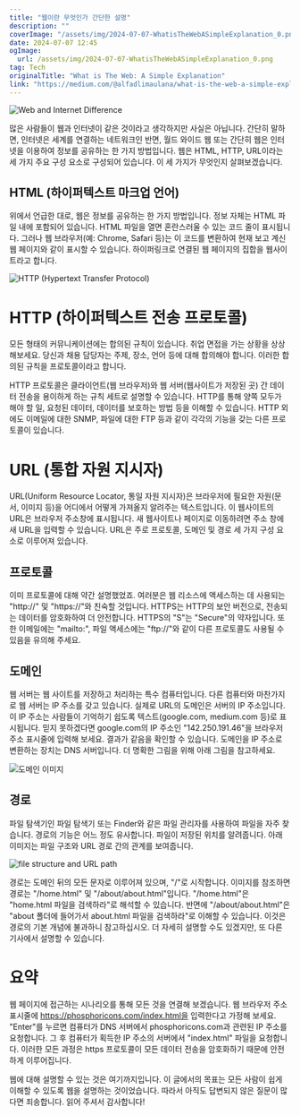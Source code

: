 ```yaml
---
title: "웹이란 무엇인가 간단한 설명"
description: ""
coverImage: "/assets/img/2024-07-07-WhatisTheWebASimpleExplanation_0.png"
date: 2024-07-07 12:45
ogImage:
  url: /assets/img/2024-07-07-WhatisTheWebASimpleExplanation_0.png
tag: Tech
originalTitle: "What is The Web: A Simple Explanation"
link: "https://medium.com/@alfadlimaulana/what-is-the-web-a-simple-explanation-527053544d03"
---
```


![Web and Internet Difference](/assets/img/2024-07-07-WhatisTheWebASimpleExplanation_0.png)

많은 사람들이 웹과 인터넷이 같은 것이라고 생각하지만 사실은 아닙니다. 간단히 말하면, 인터넷은 세계를 연결하는 네트워크인 반면, 월드 와이드 웹 또는 간단히 웹은 인터넷을 이용하여 정보를 공유하는 한 가지 방법입니다. 웹은 HTML, HTTP, URL이라는 세 가지 주요 구성 요소로 구성되어 있습니다. 이 세 가지가 무엇인지 살펴보겠습니다.

## HTML (하이퍼텍스트 마크업 언어)

위에서 언급한 대로, 웹은 정보를 공유하는 한 가지 방법입니다. 정보 자체는 HTML 파일 내에 포함되어 있습니다. HTML 파일을 열면 혼란스러울 수 있는 코드 줄이 표시됩니다. 그러나 웹 브라우저(예: Chrome, Safari 등)는 이 코드를 변환하여 현재 보고 계신 웹 페이지와 같이 표시할 수 있습니다. 하이퍼링크로 연결된 웹 페이지의 집합을 웹사이트라고 합니다.

<div class="content-ad"></div>

![HTTP (Hypertext Transfer Protocol)](https://www.example.com/assets/img/2024-07-07-WhatisTheWebASimpleExplanation_1.png)

# HTTP (하이퍼텍스트 전송 프로토콜)

모든 형태의 커뮤니케이션에는 합의된 규칙이 있습니다. 취업 면접을 가는 상황을 상상해보세요. 당신과 채용 담당자는 주제, 장소, 언어 등에 대해 합의해야 합니다. 이러한 합의된 규칙을 프로토콜이라고 합니다.

HTTP 프로토콜은 클라이언트(웹 브라우저)와 웹 서버(웹사이트가 저장된 곳) 간 데이터 전송을 용이하게 하는 규칙 세트로 설명할 수 있습니다. HTTP를 통해 양쪽 모두가 해야 할 일, 요청된 데이터, 데이터를 보호하는 방법 등을 이해할 수 있습니다. HTTP 외에도 이메일에 대한 SNMP, 파일에 대한 FTP 등과 같이 각각의 기능을 갖는 다른 프로토콜이 있습니다.

<div class="content-ad"></div>

# URL (통합 자원 지시자)

URL(Uniform Resource Locator, 통일 자원 지시자)은 브라우저에 필요한 자원(문서, 이미지 등)을 어디에서 어떻게 가져올지 알려주는 텍스트입니다. 이 웹사이트의 URL은 브라우저 주소창에 표시됩니다. 새 웹사이트나 페이지로 이동하려면 주소 창에 새 URL을 입력할 수 있습니다. URL은 주로 프로토콜, 도메인 및 경로 세 가지 구성 요소로 이루어져 있습니다.

## 프로토콜

이미 프로토콜에 대해 약간 설명했었죠. 여러분은 웹 리소스에 액세스하는 데 사용되는 "http://" 및 "https://"와 친숙할 것입니다. HTTPS는 HTTP의 보안 버전으로, 전송되는 데이터를 암호화하여 더 안전합니다. HTTPS의 "S"는 "Secure"의 약자입니다. 또한 이메일에는 "mailto:", 파일 액세스에는 "ftp://"와 같이 다른 프로토콜도 사용될 수 있음을 유의해 주세요.

<div class="content-ad"></div>

## 도메인

웹 서버는 웹 사이트를 저장하고 처리하는 특수 컴퓨터입니다. 다른 컴퓨터와 마찬가지로 웹 서버는 IP 주소를 갖고 있습니다. 실제로 URL의 도메인은 서버의 IP 주소입니다. 이 IP 주소는 사람들이 기억하기 쉽도록 텍스트(google.com, medium.com 등)로 표시됩니다. 믿지 못하겠다면 google.com의 IP 주소인 "142.250.191.46"을 브라우저 주소 표시줄에 입력해 보세요. 결과가 같음을 확인할 수 있습니다. 도메인을 IP 주소로 변환하는 장치는 DNS 서버입니다. 더 명확한 그림을 위해 아래 그림을 참고하세요.

![도메인 이미지](/assets/img/2024-07-07-WhatisTheWebASimpleExplanation_2.png)

## 경로

<div class="content-ad"></div>

파일 탐색기인 파일 탐색기 또는 Finder와 같은 파일 관리자를 사용하여 파일을 자주 찾습니다. 경로의 기능은 어느 정도 유사합니다. 파일이 저장된 위치를 알려줍니다. 아래 이미지는 파일 구조와 URL 경로 간의 관계를 보여줍니다.

![file structure and URL path](/assets/img/2024-07-07-WhatisTheWebASimpleExplanation_3.png)

경로는 도메인 뒤의 모든 문자로 이루어져 있으며, "/"로 시작합니다. 이미지를 참조하면 경로는 "/home.html" 및 "/about/about.html"입니다. "/home.html"은 "home.html 파일을 검색하라"로 해석할 수 있습니다. 반면에 "/about/about.html"은 "about 폴더에 들어가서 about.html 파일을 검색하라"로 이해할 수 있습니다. 이것은 경로의 기본 개념에 불과하니 참고하십시오. 더 자세히 설명할 수도 있겠지만, 또 다른 기사에서 설명할 수 있습니다.

# 요약

<div class="content-ad"></div>

웹 페이지에 접근하는 시나리오를 통해 모든 것을 연결해 보겠습니다. 웹 브라우저 주소 표시줄에 https://phosphoricons.com/index.html을 입력한다고 가정해 보세요. "Enter"를 누르면 컴퓨터가 DNS 서버에서 phosphoricons.com과 관련된 IP 주소를 요청합니다. 그 후 컴퓨터가 획득한 IP 주소의 서버에서 "index.html" 파일을 요청합니다. 이러한 모든 과정은 https 프로토콜이 모든 데이터 전송을 암호화하기 때문에 안전하게 이루어집니다.

웹에 대해 설명할 수 있는 것은 여기까지입니다. 이 글에서의 목표는 모든 사람이 쉽게 이해할 수 있도록 웹을 설명하는 것이었습니다. 따라서 아직도 답변되지 않은 질문이 많다면 죄송합니다. 읽어 주셔서 감사합니다!
